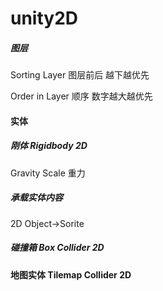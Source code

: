 # unity2D

##### 图层

Sorting Layer 图层前后 越下越优先

Order in Layer 顺序 数字越大越优先

#### 实体

##### 刚体 Rigidbody 2D

Gravity Scale 重力



##### 承载实体内容

2D Object→Sorite

##### 碰撞箱 Box Collider 2D



#### 地图实体 Tilemap Collider 2D

